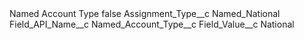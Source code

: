 <?xml version="1.0" encoding="UTF-8"?>
<CustomMetadata xmlns="http://soap.sforce.com/2006/04/metadata" xmlns:xsi="http://www.w3.org/2001/XMLSchema-instance" xmlns:xsd="http://www.w3.org/2001/XMLSchema">
    <label>Named Account Type</label>
    <protected>false</protected>
    <values>
        <field>Assignment_Type__c</field>
        <value xsi:type="xsd:string">Named_National</value>
    </values>
    <values>
        <field>Field_API_Name__c</field>
        <value xsi:type="xsd:string">Named_Account_Type__c</value>
    </values>
    <values>
        <field>Field_Value__c</field>
        <value xsi:type="xsd:string">National</value>
    </values>
</CustomMetadata>
